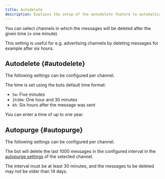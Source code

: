 ```yaml
---
title: Autodelete
description: Explains the setup of the autodelete feature to automatically delete messages after a set time.
---
```


You can select channels in which the messages will be deleted after the given time (± one minute).

This setting is useful for e.g. advertising channels by deleting messages for example after six hours.

## Autodelete {#autodelete}

The following settings can be configured per channel.

The time is set using the bots default time format:
- `5m`: Five minutes
- `1h30m`: One hour and 30 minutes
- `6h`: Six hours after the message was sent

You can enter a time of up to one year.

## Autopurge {#autopurge}

The following settings can be configured per channel.

The bot will delete the last 1000 messages in the configured interval in the [autopurge settings](https://tomatenkuchen.com/dashboard/settings#autoPurge) of the selected channel.

The interval must be at least 30 minutes, and the messages to be deleted may not be older than 14 days.
